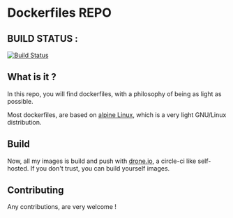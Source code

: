 # Dockerfiles REPO

## BUILD STATUS :
[![Build Status](https://drone.lemark.xyz/api/badges/arckosfr/dockerfiles/status.svg)](https://drone.lemark.xyz/arckosfr/dockerfiles)

## What is it ?
In this repo, you will find dockerfiles, with a philosophy of being as light as possible.

Most dockerfiles, are based on [alpine Linux](http://alpinelinux.org/), which is a very light GNU/Linux distribution.

## Build
Now, all my images is build and push with [drone.io](https://github.com/drone/drone), a circle-ci like self-hosted.
If you don't trust, you can build yourself images.

## Contributing
Any contributions, are very welcome !
